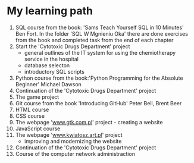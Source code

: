# My learning path

1.  SQL course from the book: 'Sams Teach Yourself SQL in 10 Minutes' Ben Fort.
    In the folder 'SQL W Mgnieniu Oka' there are done exercises from the book and completed task from the end of each chapter
3.  Start the 'Cytotoxic Drugs Department' project
    - general outlines of the IT system for using the chemiotherapy service in the hospital
    - database selecton
    - introductory SQL scripts
4.  Python course from the book:'Python Programming for the Absolute Beginner' Michael Dawson
5.  Continuation of the 'Cytotoxic Drugs Department' project
6.  The game project
7.  Git course from the book 'Introducing GitHub' Peter Bell, Brent Beer
8.  HTML course
9.  CSS course
10.  The webpage 'www.gtk.com.pl' project
    - creating a website
11. JavaScript course
12. The webpage 'www.kwiatosz.art.pl' project
    - improving and modernizing the website
13. Continuation of the 'Cytotoxic Drugs Department' project
14. Course of the computer network administraction
